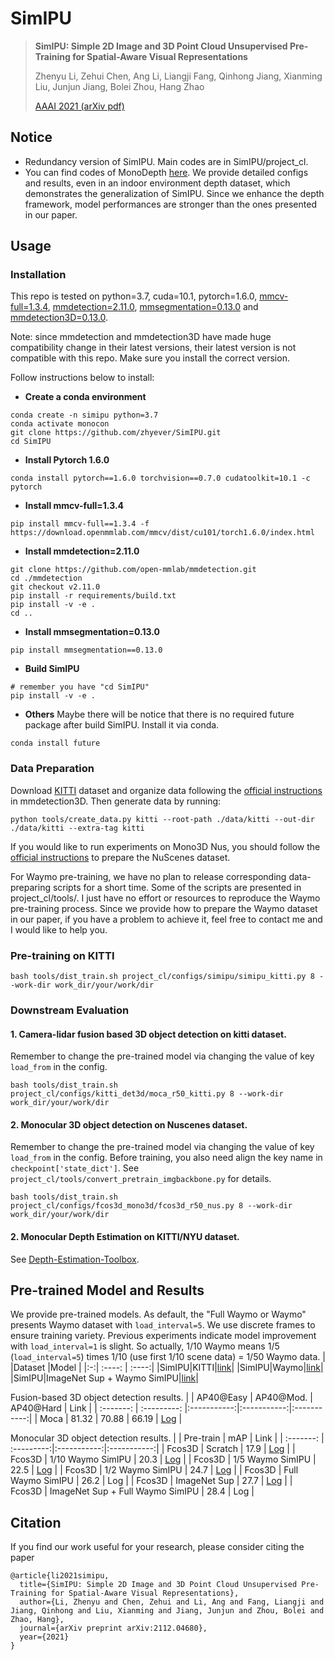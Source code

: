 # SimIPU

> **SimIPU: Simple 2D Image and 3D Point Cloud Unsupervised Pre-Training for Spatial-Aware Visual Representations**
>
> Zhenyu Li, Zehui Chen, Ang Li, Liangji Fang, Qinhong Jiang, Xianming Liu, Junjun Jiang, Bolei Zhou, Hang Zhao
>
> [AAAI 2021 (arXiv pdf)](https://arxiv.org/abs/2112.04680)

## Notice
- Redundancy version of SimIPU. Main codes are in SimIPU/project_cl.
- You can find codes of MonoDepth [here](https://github.com/zhyever/Monocular-Depth-Estimation-Toolbox/tree/main/configs/simipu). We provide detailed configs and results, even in an indoor environment depth dataset, which demonstrates the generalization of SimIPU. Since we enhance the depth framework, model performances are stronger than the ones presented in our paper.

## Usage

### Installation

This repo is tested on python=3.7, cuda=10.1, pytorch=1.6.0, [mmcv-full=1.3.4](https://github.com/open-mmlab/mmcv), 
[mmdetection=2.11.0](https://github.com/open-mmlab/mmdetection), [mmsegmentation=0.13.0](https://github.com/open-mmlab/mmsegmentation) and 
[mmdetection3D=0.13.0](https://github.com/open-mmlab/mmdetection3d).

Note: since mmdetection and mmdetection3D have made huge compatibility change in their latest versions, their latest version is not compatible with this repo.
Make sure you install the correct version. 

Follow instructions below to install:

- **Create a conda environment**

```
conda create -n simipu python=3.7
conda activate monocon
git clone https://github.com/zhyever/SimIPU.git
cd SimIPU
```

- **Install Pytorch 1.6.0**

```
conda install pytorch==1.6.0 torchvision==0.7.0 cudatoolkit=10.1 -c pytorch
```

- **Install mmcv-full=1.3.4**

```
pip install mmcv-full==1.3.4 -f https://download.openmmlab.com/mmcv/dist/cu101/torch1.6.0/index.html
```

- **Install mmdetection=2.11.0**

```
git clone https://github.com/open-mmlab/mmdetection.git
cd ./mmdetection
git checkout v2.11.0
pip install -r requirements/build.txt
pip install -v -e .
cd ..
```

- **Install mmsegmentation=0.13.0**

```
pip install mmsegmentation==0.13.0
```

- **Build SimIPU**

```
# remember you have "cd SimIPU"
pip install -v -e .
```

- **Others**
Maybe there will be notice that there is no required future package after build SimIPU. Install it via conda.

```
conda install future
```

### Data Preparation

Download [KITTI](http://www.cvlibs.net/datasets/kitti/eval_object.php?obj_benchmark=3d) dataset and organize data 
 following the [official instructions](https://mmdetection3d.readthedocs.io/en/latest/)
  in mmdetection3D. Then generate data by running:
  
```
python tools/create_data.py kitti --root-path ./data/kitti --out-dir ./data/kitti --extra-tag kitti
```

If you would like to run experiments on Mono3D Nus, you should follow the [official instructions](https://mmdetection3d.readthedocs.io/en/latest/) to prepare the NuScenes dataset.

For Waymo pre-training, we have no plan to release corresponding data-preparing scripts for a short time. Some of the scripts are presented in project_cl/tools/. I just have no effort or resources to reproduce the Waymo pre-training process. Since we provide how to prepare the Waymo dataset in our paper, if you have a problem to achieve it, feel free to contact me and I would like to help you. 

### Pre-training on KITTI
```
bash tools/dist_train.sh project_cl/configs/simipu/simipu_kitti.py 8 --work-dir work_dir/your/work/dir
```

### Downstream Evaluation
#### 1. Camera-lidar fusion based 3D object detection on kitti dataset. 
Remember to change the pre-trained model via changing the value of key `load_from` in the config.
```
bash tools/dist_train.sh project_cl/configs/kitti_det3d/moca_r50_kitti.py 8 --work-dir work_dir/your/work/dir
```
#### 2. Monocular 3D object detection on Nuscenes dataset. 
Remember to change the pre-trained model via changing the value of key `load_from` in the config. Before training, you also need align the key name in `checkpoint['state_dict']`. See `project_cl/tools/convert_pretrain_imgbackbone.py` for details.
```
bash tools/dist_train.sh project_cl/configs/fcos3d_mono3d/fcos3d_r50_nus.py 8 --work-dir work_dir/your/work/dir
```
#### 2. Monocular Depth Estimation on KITTI/NYU dataset. 
See [Depth-Estimation-Toolbox](https://github.com/zhyever/Monocular-Depth-Estimation-Toolbox/tree/main/configs/simipu).


## Pre-trained Model and Results

We provide pre-trained models.
As default, the "Full Waymo or Waymo" presents Waymo dataset with `load_interval=5`. We use discrete frames to ensure training variety. Previous experiments indicate model improvement with `load_interval=1` is slight. So actually, 1/10 Waymo means 1/5 (`load_interval=5`) times 1/10 (use first 1/10 scene data) = 1/50 Waymo data.
|   |Dataset |Model  |
|:-:| :----: | :----:|
|SimIPU|KITTI|[link](https://github.com/zhyever/SimIPU/releases/download/initial-release/SimIPU_kitti_50e.pth)|
|SimIPU|Waymo|[link](https://github.com/zhyever/SimIPU/releases/download/initial-release/SimIPU_waymo.pth)|
|SimIPU|ImageNet Sup + Waymo SimIPU|[link](https://github.com/zhyever/SimIPU/releases/download/double-finetune/SimIPU_imagesup_waymo_double_finetune.pth)|


Fusion-based 3D object detection results.
|         | AP40@Easy | AP40@Mod. | AP40@Hard | Link      |
| :-------: | :---------: |:-----------:|:-----------:|:-----------:|
| Moca    | 81.32     | 70.88     | 66.19     |  [Log](https://github.com/zhyever/SimIPU/blob/main/resources/logs/moca_simipu_kitti.txt) |

Monocular 3D object detection results.
|           | Pre-train  | mAP         | Link      |
| :-------: | :---------:|:-----------:|:-----------:|
| Fcos3D    | Scratch    | 17.9        |  [Log](https://github.com/zhyever/SimIPU/blob/main/resources/logs/fcos3d_scratch_nus.txt) |
| Fcos3D    | 1/10 Waymo SimIPU   | 20.3        |  [Log](https://github.com/zhyever/SimIPU/blob/main/resources/logs/fcos3d_simipu_nus_abl_oneten.txt) |
| Fcos3D    | 1/5 Waymo SimIPU   | 22.5        |  [Log](https://github.com/zhyever/SimIPU/blob/main/resources/logs/fcos3d_simipu_nus_abl_onefive.txt) |
| Fcos3D    | 1/2 Waymo SimIPU  | 24.7        |  [Log](https://github.com/zhyever/SimIPU/blob/main/resources/logs/fcos3d_scratch_nus.txt) |
| Fcos3D    | Full Waymo SimIPU   | 26.2        |  Log |
| Fcos3D    | ImageNet Sup    | 27.7        |  [Log](https://github.com/zhyever/SimIPU/blob/main/resources/logs/fcos3d_imgnet_nus.txt) |
| Fcos3D    | ImageNet Sup + Full Waymo SimIPU   | 28.4    |  Log |




</center>

## Citation
If you find our work useful for your research, please consider citing the paper
```
@article{li2021simipu,
  title={SimIPU: Simple 2D Image and 3D Point Cloud Unsupervised Pre-Training for Spatial-Aware Visual Representations},
  author={Li, Zhenyu and Chen, Zehui and Li, Ang and Fang, Liangji and Jiang, Qinhong and Liu, Xianming and Jiang, Junjun and Zhou, Bolei and Zhao, Hang},
  journal={arXiv preprint arXiv:2112.04680},
  year={2021}
}
```

